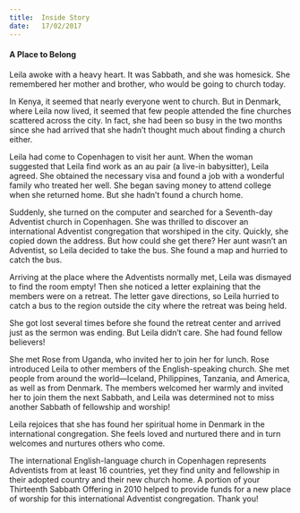 ```yaml
---
title:  Inside Story
date:   17/02/2017
---
```


#### A Place to Belong

Leila awoke with a heavy heart. It was Sabbath, and she was homesick. She remembered her mother and brother, who would be going to church today. 

In Kenya, it seemed that nearly everyone went to church. But in Denmark, where Leila now lived, it seemed that few people attended the fine churches scattered across the city. In fact, she had been so busy in the two months since she had arrived that she hadn’t thought much about finding a church either. 

Leila had come to Copenhagen to visit her aunt. When the woman suggested that Leila find work as an au pair (a live-in babysitter), Leila agreed. She obtained the necessary visa and found a job with a wonderful family who treated her well. She began saving money to attend college when she returned home. But she hadn’t found a church home. 

Suddenly, she turned on the computer and searched for a Seventh-day Adventist church in Copenhagen. She was thrilled to discover an international Adventist congregation that worshiped in the city. Quickly, she copied down the address. But how could she get there? Her aunt wasn’t an Adventist, so Leila decided to take the bus. She found a map and hurried to catch the bus. 

Arriving at the place where the Adventists normally met, Leila was dismayed to find the room empty! Then she noticed a letter explaining that the members were on a retreat. The letter gave directions, so Leila hurried to catch a bus to the region outside the city where the retreat was being held. 

She got lost several times before she found the retreat center and arrived just as the sermon was ending. But Leila didn’t care. She had found fellow believers!

She met Rose from Uganda, who invited her to join her for lunch. Rose introduced Leila to other members of the English-speaking church. She met people from around the world—Iceland, Philippines, Tanzania, and America, as well as from Denmark. The members welcomed her warmly and invited her to join them the next Sabbath, and Leila was determined not to miss another Sabbath of fellowship and worship!

Leila rejoices that she has found her spiritual home in Denmark in the international congregation. She feels loved and nurtured there and in turn welcomes and nurtures others who come. 

The international English-language church in Copenhagen represents Adventists from at least 16 countries, yet they find unity and fellowship in their adopted country and their new church home. A portion of your Thirteenth Sabbath Offering in 2010 helped to provide funds for a new place of worship for this international Adventist congregation. Thank you!